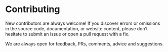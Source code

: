 # Contributing

New contributors are always welcome! If you discover errors or omissions in the source code, documentation, or website content, please don’t hesitate to submit an issue or open a pull request with a fix.

We are always open for feedback, PRs, comments, advice and suggestions.
